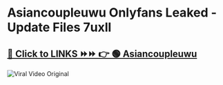 
 # Asiancoupleuwu Onlyfans Leaked - Update Files 7uxll

## <h2><a href="https://clipsfans.com/Asiancoupleuwu&ref=git">🔗 Click to LINKS ⏩⏩ 👉 🟢 Asiancoupleuwu </a></h2>

<a href="https://clipsfans.com/Asiancoupleuwu&ref=git" rel="nofollow" data-target="animated-image.originalLink"><img src="https://i.ibb.co.com/xMMVF88/686577567.gif" alt="Viral Video Original" style="max-width: 100%; display: inline-block;" data-target="animated-image.originalImage"></a>

